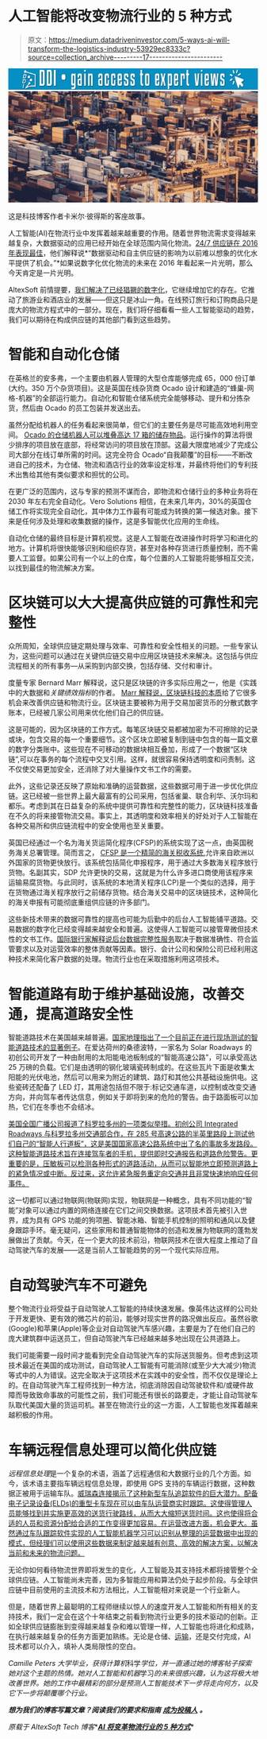 # 人工智能将改变物流行业的 5 种方式

> 原文：<https://medium.datadriveninvestor.com/5-ways-ai-will-transform-the-logistics-industry-53929ec8333c?source=collection_archive---------17----------------------->

[![](img/fd0c346264a4c704ccf7a58725980850.png)](http://www.track.datadriveninvestor.com/1B9E)![](img/c058ec6a7aa9bad06d689c5a1a24ae4b.png)

这是科技博客作者卡米尔·彼得斯的客座故事。

人工智能(AI)在物流行业中发挥着越来越重要的作用。随着世界物流需求变得越来越复杂，大数据驱动的应用已经开始在全球范围内简化物流。[24/7 供应链在 2016 年表现最佳](http://www.supplychain247.com/article/transforming_logistics_with_artificial_intelligence)，他们解释说*“数据驱动和自主供应链的影响为以前难以想象的优化水平提供了机会。”*如果说数字化优化物流的未来在 2016 年看起来一片光明，那么今天肯定是一片光明。

AltexSoft 前情提要，[我们解决了已经猖獗的数字化](https://www.altexsoft.com/blog/business/digital-transformation-stories-how-jetblue-and-marriott-advance-travel-experience/?utm_source=MediumCom&utm_medium=referral)，它继续增加它的存在。它推动了旅游业和酒店业的发展——但这只是冰山一角。在线预订旅行和订购商品只是庞大的物流方程式中的一部分。现在，我们将仔细看看一些人工智能驱动的趋势，我们可以期待在构成供应链的其他部门看到这些趋势。

# 智能和自动化仓储

在英格兰的安多弗，一个主要由机器人管理的大型仓库能够完成 65，000 份订单(大约。350 万个杂货项目)。这是英国在线杂货商 Ocado 设计和建造的“蜂巢-网格-机器”的全部运行能力。自动化和智能仓储系统完全能够移动、提升和分拣杂货，然后由 Ocado 的员工包装并发送出去。

虽然分配给机器人的任务看起来很简单，但它们的主要任务是尽可能高效地利用空间。 [Ocado 的仓储机器人可以堆叠高达 17 箱的储存物品](https://www.theverge.com/2018/5/8/17331250/automated-warehouses-jobs-ocado-andover-amazon)。运行操作的算法将很少排序的项目放在底部，将经常访问的项目放在顶部。这最大限度地减少了完成公司大部分在线订单所需的时间。这完全符合 Ocado“自我颠覆”的目标——不断改进自己的技术，为仓储、物流和酒店行业的效率设定标准，并最终将他们的专利技术出售给其他有类似要求和担忧的公司。

在更广泛的范围内，这与专家的预测不谋而合，即物流和仓储行业的多种业务将在 2030 年左右完全自动化。Vero Solutions 相信，在未来几年内，30%的英国仓储工作将实现完全自动化，其中体力工作最有可能成为转换的第一候选对象。接下来是任何涉及处理和收集数据的操作，这是多智能优化应用的生命线。

自动化仓储的最终目标是计算机视觉。这是人工智能在改进操作时将学习和进化的地方。计算机将很快能够识别和组织存货，甚至对各种存货进行质量控制，而不需要人工监督。如果公司有一个以上的仓库，每个位置的人工智能将能够相互交流，以找到最佳的物流解决方案。

# 区块链可以大大提高供应链的可靠性和完整性

众所周知，全球供应链定期处理与效率、可靠性和安全性相关的问题。一些专家认为，这些问题可以通过在关键供应链交易中应用区块链技术来解决。这包括与供应流程相关的所有事务—从采购到内部交换，包括存储、交付和审计。

度量专家 Bernard Marr 解释说，这只是区块链的许多实际应用之一，他是《实践中的大数据和*关键绩效指标*的作者。 [Marr 解释说，区块链科技的本质](https://www.forbes.com/sites/bernardmarr/2018/03/23/how-blockchain-will-transform-the-supply-chain-and-logistics-industry/#3daf176b5fec)给了它很多机会来改善供应链和物流行业。区块链主要被称为用于交易加密货币的分散式数字账本，已经被几家公司用来优化他们自己的供应链。

这是可能的，因为区块链的工作方式。每笔区块链交易都被加密为不可擦除的记录或块，包含交易的每一个重要细节。这个区块立即被复制到链中包含的每一篇文章的数字分类账中。这些现在不可移动的数据块相互叠加，形成了一个数据“区块链”,可以在事务的每个流程中交叉引用。这样，就很容易保持透明度和问责制。这不仅使交易更加安全，还消除了对大量操作文书工作的需要。

此外，这些记录还反映了原始和准确的运营数据，这些数据可用于进一步优化供应链。这已经被一些世界上最大最富有的公司采用，包括雀巢、联合利华、沃尔玛和都乐。考虑到其在日益复杂的系统中提供可靠性和完整性的能力，区块链科技准备在不久的将来接管物流交易。事实上，其透明度和效率相关的好处对于人工智能在各种交易所和供应链流程中的安全使用也至关重要。

英国已经通过一个名为海关货运简化程序(CFSP)的系统实现了这一点，由英国税务海关总署管理。简而言之， [CFSP 是一个精简的海关税收系统](https://www.nibusinessinfo.co.uk/content/customs-freight-simplified-procedures-cfsp),允许来自欧洲以外国家的货物更快放行。该系统包括简化申报程序，用于通过大多数海关程序放行货物。名副其实，SDP 允许更快的交易，这就是为什么许多进口商使用该程序来运输易腐货物。与此同时，该系统的本地清关程序(LCP)是一个类似的选择，用于在货物通过海关程序放行之前储存货物。结合海关交易中的区块链技术，这种简化的海关申报有可能彻底重组供应链的许多部门。

这些新技术带来的数据可靠性的提高也可能为后勤中的后台人工智能铺平道路。交易数据的数字化已经变得越来越安全和普遍。这使得人工智能可以接管卑微但技术性的文书工作。[国际银行家解释说后台数据完整性服务](https://internationalbanker.com/finance/artificial-intelligence-storms-back-office/)取决于数据准确性、符合监管要求以及对运营效率的整体贡献等因素。银行、会计公司和保险公司已经利用这种技术来简化客户数据的处理。物流行业也在采取措施利用这项技术。

# 智能道路有助于维护基础设施，改善交通，提高道路安全性

智能道路技术在美国越来越普遍。[国家地理指出了一个目前正在进行现场测试的智能道路技术的显著例子](https://news.nationalgeographic.com/2017/07/chasing-genius-solar-roadways/)。在爱达荷州的桑德波特，一家名为 Solar Roadways 的初创公司开发了一种由耐用的太阳能电池板制成的“智能高速公路”，可以承受高达 25 万磅的负载。它们是由透明的钢化玻璃瓷砖制成的。在这些瓦片下面是收集太阳能的光伏电池，然后可以用来为附近的建筑、路灯和其他公共基础设施供电。这些瓷砖还配备了 LED 灯，其用途包括但不限于:标记交通车道，以控制或改变交通方向，并向驾车者传达信息，例如关于即将到来的危险的警告。由于路面板可以加热，它们在冬季也不会结冰。

[美国全国广播公司报道了科罗拉多州的一项类似举措。初创公司 Integrated Roadways 与科罗拉多州交通部合作，在 285 号高速公路的半英里路段上测试他们自己的“智能人行道板”，这是美国国家高速公路系统中出了名的事故多发路段。这种智能道路技术旨在连接驾车者的手机，提供即时交通报告和道路危险警告。更重要的是，压敏板可以检测各种形式的道路活动，从而可以智能地立即预测道路上的紧急情况或中断。反过来，这允许紧急服务重定向交通并且非常快速地响应任何事件。](https://www.nbcnews.com/mach/science/can-smart-roads-save-lives-new-test-may-provide-answer-ncna885816)

这一切都可以通过物联网(物联网)实现，物联网是一种概念，具有不同功能的“智能”对象可以通过内置的网络连接在它们之间交换数据。这项技术首先被引入世界，成为具有 GPS 功能的狗项圈、智能冰箱、智能手机控制的照明和通风以及健身跟踪手环。毫无疑问，这些家用和普通智能物体的创造和发展为物联网的蓬勃发展做出了贡献。今天，在一个更大的技术前沿，物联网技术在很大程度上推动了自动驾驶汽车的发展——这是当前人工智能趋势的另一个现代实际应用。

# 自动驾驶汽车不可避免

整个物流行业将受益于自动驾驶人工智能的持续快速发展。像英伟达这样的公司处于开发更快、更有效的微芯片的前沿，能够对现实世界的路况做出反应。虽然谷歌(Google)和苹果(Apple)等企业对自动驾驶汽车感兴趣，主要是为了在他们自己的庞大建筑群中运送员工，但自动驾驶汽车已经越来越多地出现在公共道路上。

我们可能需要一段时间才能看到完全自动驾驶汽车的实际送货服务。但考虑到这项技术最近在美国的成功测试，自动驾驶人工智能有可能消除(或至少大大减少)物流等式中的人为错误。这完全取决于这项技术在实践中的安全性，而不仅仅是理论上的。在自动驾驶汽车工程师找到一种方法，彻底消除因自动驾驶软件和/或硬件故障而导致致命事故的可能性之前，我们可能还有很长的路要走，才能让自动驾驶车队取代美国大量的货运司机。甚至在物流行业的这一方面，人工智能也发挥着越来越积极的作用。

# 车辆远程信息处理可以简化供应链

*远程信息处理*是一个复杂的术语，涵盖了远程通信和大数据行业的几个方面。如今，该术语主要指车辆远程信息处理，即使用 GPS 支持的车辆运行数据，这种数据正被用于运输车队。[威瑞森连接揭示了这种新型车队追踪软件的巨大潜力。配备电子记录设备(ELDs)的重型卡车现在可以由车队运营商实时跟踪。这使得管理人员能够找到并实施更高效的送货行驶路线，从而大大缩短送货时间。这也使得将合适的人员和资源分配给合适的工作变得更加容易。在运营改进方面，机会更大。虽然通过车队跟踪软件实现的人工智能机器学习可以识别从整理的运营数据中出现的模式，但经理们可以使用这些数据来制定越来越有创意、高效的解决方案，以解决当前和未来的物流问题。](https://www.verizonconnect.com/)

无论你如何看待物流世界即将发生的变化，人工智能及其支持技术都将接管整个全球供应链。人工智能尚未完善，因为多智能应用和算法仍处于起步阶段。与全球供应链中目前使用的主流技术和方法相比，人工智能相对来说是一个行业新人。

但是，随着世界上最聪明的工程师继续以惊人的速度开发人工智能和所有相关的支持技术，我们一定会在这个十年结束之前看到物流行业更多的技术驱动的创新。正如全球供应链膨胀到变得越来越复杂和难以管理一样，人工智能也将进化和成熟，在执行越来越复杂的任务方面更加熟练。无论是仓储、[运输](https://www.altexsoft.com/blog/business/digital-transformation-stories-how-ups-amazon-jdcom-delta-and-maersk-change-transportation-and-logistics-industry/?utm_source=MediumCom&utm_medium=referral)，还是交付完成，AI 技术都可以介入，填补人类局限性的空白。

*Camille Peters 大学毕业，获得计算机*科学*学位，并一直通过她的博客帖子探索她对这个主题的热情。她对人工智能和机器*学习*的未来很感兴趣，认为这将极大地改善世界。她的工作中最精彩的部分是预测人工智能技术下一步将走向何方，以及它下一步将颠覆哪个行业。*

***想为我们的博客写篇文章？阅读我们的要求和指南*** [***成为投稿人***](https://www.altexsoft.com/become-a-contributor/?utm_source=MediumCom&utm_medium=referral) ***。***

*原载于 AltexSoft Tech 博客**[***AI 将变革物流行业的 5 种方式***](https://www.altexsoft.com/blog/business/5-ways-ai-will-transform-the-logistics-industry/?utm_source=MediumCom&utm_medium=referral)*